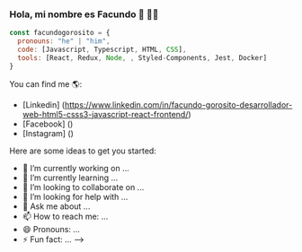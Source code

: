 ### Hola, mi nombre es Facundo 👋 🧑‍💻
  

```javascript
const facundogorosito = {
  pronouns: "he" | "him",
  code: [Javascript, Typescript, HTML, CSS],
  tools: [React, Redux, Node, , Styled-Components, Jest, Docker]
}
```


 You can find me 🌎:
 - [Linkedin] (https://www.linkedin.com/in/facundo-gorosito-desarrollador-web-html5-csss3-javascript-react-frontend/)
 - [Facebook] ()
 - [Instagram] ()



Here are some ideas to get you started:

- 🔭 I’m currently working on ...
- 🌱 I’m currently learning ...
- 👯 I’m looking to collaborate on ...
- 🤔 I’m looking for help with ...
- 💬 Ask me about ...
- 📫 How to reach me: ...
- 😄 Pronouns: ...
- ⚡ Fun fact: ...
-->


